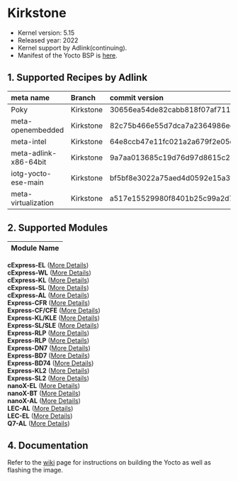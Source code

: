 # Kirkstone

- Kernel version: 5.15
- Released year: 2022
- Kernel support by Adlink(continuing).
- Manifest of the Yocto BSP is [here](https://github.com/ADLINK/adlink-manifest/tree/intel-yocto-kirkstone).



## 1. Supported Recipes by Adlink


| **meta name**         | **Branch** | **commit version**                       |
| :-------------------- | :--------- | :--------------------------------------- |
| Poky                  | Kirkstone  | 30656ea54de82cabb818f07af711b96211421c95 |
| meta-openembedded     | Kirkstone  | 82c75b466e55d7dca7a2364986ecb704cf63d141 |
| meta-intel            | Kirkstone  | 64e8ccb47e11fc021a2a679f2e05d849b7518461 |
| meta-adlink-x86-64bit | Kirkstone  | 9a7aa013685c19d76d97d8615c218b7156539844 |
| iotg-yocto-ese-main   | Kirkstone  | bf5bf8e3022a75aed4d0592e15a3f832c5d35ae6 |
| meta-virtualization   | Kirkstone  | a517e15529980f8401b25c99a2d7720ac2d8baae |



## 2. Supported Modules


| **Module Name**         | 
| :-----------------------| 
**cExpress-EL** ([More Details](https://www.adlinktech.com/Products/Computer_on_Modules/COMExpressType6Compact/cExpress-EL?lang=en))<BR>
**cExpress-WL** ([More Details](https://www.adlinktech.com/Products/Computer_on_Modules/COMExpressType6Compact/cExpress-WL?lang=en))<BR>
**cExpress-KL** ([More Details](https://www.adlinktech.com/Products/Computer_on_Modules/COMExpressType6Compact/cExpress-KL?lang=en))<BR>
**cExpress-SL** ([More Details](https://www.adlinktech.com/Products/Computer_on_Modules/COMExpressType6Compact/cExpress-SL?lang=en))<BR>
**cExpress-AL** ([More Details](https://www.adlinktech.com/Products/Computer_on_Modules/COMExpressType6Compact/cExpress-AL?lang=en))<BR>
**Express-CFR** ([More Details](https://www.adlinktech.com/Products/Computer_on_Modules/COMExpressType6/Express-CFR?lang=en))<BR>
**Express-CF/CFE** ([More Details](https://www.adlinktech.com/Products/Computer_on_Modules/COMExpressType6/Express-CF_CFE?lang=en))<BR>
**Express-KL/KLE** ([More Details](https://www.adlinktech.com/Products/Computer_on_Modules/COMExpressType6/Express-KL_KLE?lang=en))<BR>
**Express-SL/SLE** ([More Details](https://www.adlinktech.com/Products/Computer_on_Modules/COMExpressType6/Express-SL_SLE?lang=en))<BR> 
**Express-RLP** ([More Details](https://www.adlinktech.com/Products/Computer_on_Modules/COMExpressType6/Express-RLP?lang=en))<BR> 
**Express-RLP** ([More Details](https://www.adlinktech.com/Products/Computer_on_Modules/COMExpressType6/Express-ADP?lang=en))<BR> 
**Express-DN7** ([More Details](https://www.adlinktech.com/Products/Computer_on_Modules/COMExpressType7/Express-DN7?lang=en))<BR>
**Express-BD7** ([More Details](https://www.adlinktech.com/Products/Computer_on_Modules/COMExpressType7/Express-BD7?lang=en))<BR>
**Express-BD74** ([More Details](https://www.adlinktech.com/Products/Computer_on_Modules/COMExpressType7/Express-BD74?lang=en))<BR>
**Express-KL2** ([More Details](https://www.adlinktech.com/Products/Computer_on_Modules/COMExpressType2/Express-KL2?lang=en))<BR>
**Express-SL2** ([More Details](https://www.adlinktech.com/Products/Computer_on_Modules/COMExpressType2/Express-SL2?lang=en))<BR>
**nanoX-EL** ([More Details](https://www.adlinktech.com/Products/Computer_on_Modules/COMExpressType10/nanoX-EL?lang=en))<BR>
**nanoX-BT** ([More Details](https://www.adlinktech.com/Products/Computer_on_Modules/COMExpressType10/nanoX-BT?lang=en))<BR>
**nanoX-AL** ([More Details](https://www.adlinktech.com/Products/Computer_on_Modules/COMExpressType10/nanoX-AL?lang=en))<BR> 
**LEC-AL** ([More Details](https://www.adlinktech.com/Products/Computer_on_Modules/SMARC/LEC-AL?lang=en))<BR>
**LEC-EL** ([More Details](https://www.adlinktech.com/Products/Computer_on_Modules/SMARC/LEC-EL?lang=en))<BR>
**Q7-AL** ([More Details](https://www.adlinktech.com/Products/Computer_on_Modules/Qseven/Q7-AL?lang=en))<BR>



## 4. Documentation

Refer to the [wiki](https://github.com/ADLINK/meta-adlink-x86-64bit/wiki) page for instructions on building the Yocto as well as flashing the image.
